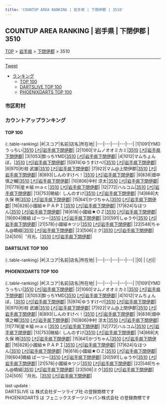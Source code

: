 ```yaml
---
title: 'COUNTUP AREA RANKING | 岩手県 | 下閉伊郡 | 3510'
---
```

## COUNTUP AREA RANKING | 岩手県 | 下閉伊郡 | 3510

[TOP](/darts/rank/) > [岩手県](/darts/rank/岩手県/) > [下閉伊郡](/darts/rank/岩手県/下閉伊郡/) > 3510

___

<a href="https://twitter.com/share?ref_src=twsrc%5Etfw" data-text="COUNTUP AREA RANKING | 岩手県下閉伊郡3510" class="twitter-share-button" data-hashtags="DARTSLIVE,PHOENIXDARTS,darts,ダーツ" data-show-count="false">Tweet</a>

* [ランキング](#カウントアップランキング)
    * [TOP 100](#top-100)
    * [DARTSLIVE TOP 100](#dartslive-top-100)
    * [PHOENIXDARTS TOP 100](#phoenixdarts-top-100)

### 市区町村

<ul>

</ul>

### カウントアップランキング

#### TOP 100



{:.table-ranking}
|#|スコア|名前|店名|所在地|
|---|---|---|---|---|
|1|1091|<span class="rank-name-pd">YMDうっちい</span>|<a href="/darts/rank/shops/86918.html">3510</a> <a href="https://vs.phoenixdarts.com/jp/shop/shopDetailInfo/s_86918?s_seq=86918">[↗]</a>|<a href="/darts/rank/岩手県/下閉伊郡">岩手県下閉伊郡</a>|
|2|1060|<span class="rank-name-pd">マムノオオミカミ</span>|<a href="/darts/rank/shops/86918.html">3510</a> <a href="https://vs.phoenixdarts.com/jp/shop/shopDetailInfo/s_86918?s_seq=86918">[↗]</a>|<a href="/darts/rank/岩手県/下閉伊郡">岩手県下閉伊郡</a>|
|3|1053|<span class="rank-name-pd">酔っちYMD</span>|<a href="/darts/rank/shops/86918.html">3510</a> <a href="https://vs.phoenixdarts.com/jp/shop/shopDetailInfo/s_86918?s_seq=86918">[↗]</a>|<a href="/darts/rank/岩手県/下閉伊郡">岩手県下閉伊郡</a>|
|4|1012|<span class="rank-name-pd">マムちょんぼ。</span>|<a href="/darts/rank/shops/86918.html">3510</a> <a href="https://vs.phoenixdarts.com/jp/shop/shopDetailInfo/s_86918?s_seq=86918">[↗]</a>|<a href="/darts/rank/岩手県/下閉伊郡">岩手県下閉伊郡</a>|
|5|974|<span class="rank-name-pd">ゆうすけべ!</span>|<a href="/darts/rank/shops/86918.html">3510</a> <a href="https://vs.phoenixdarts.com/jp/shop/shopDetailInfo/s_86918?s_seq=86918">[↗]</a>|<a href="/darts/rank/岩手県/下閉伊郡">岩手県下閉伊郡</a>|
|6|970|<span class="rank-name-pd"><span class="pro-icon-pd"></span>杉枝 武雄</span>|<a href="/darts/rank/shops/86918.html">3510</a> <a href="https://vs.phoenixdarts.com/jp/shop/shopDetailInfo/s_86918?s_seq=86918">[↗]</a>|<a href="/darts/rank/岩手県/下閉伊郡">岩手県下閉伊郡</a>|
|7|922|<span class="rank-name-pd">マム@上閉伊郡</span>|<a href="/darts/rank/shops/86918.html">3510</a> <a href="https://vs.phoenixdarts.com/jp/shop/shopDetailInfo/s_86918?s_seq=86918">[↗]</a>|<a href="/darts/rank/岩手県/下閉伊郡">岩手県下閉伊郡</a>|
|8|893|<span class="rank-name-pd">しんのすけべ！</span>|<a href="/darts/rank/shops/86918.html">3510</a> <a href="https://vs.phoenixdarts.com/jp/shop/shopDetailInfo/s_86918?s_seq=86918">[↗]</a>|<a href="/darts/rank/岩手県/下閉伊郡">岩手県下閉伊郡</a>|
|9|838|<span class="rank-name-pd">畑中 慎之輔</span>|<a href="/darts/rank/shops/86918.html">3510</a> <a href="https://vs.phoenixdarts.com/jp/shop/shopDetailInfo/s_86918?s_seq=86918">[↗]</a>|<a href="/darts/rank/岩手県/下閉伊郡">岩手県下閉伊郡</a>|
|10|806|<span class="rank-name-pd">中村 涼太</span>|<a href="/darts/rank/shops/86918.html">3510</a> <a href="https://vs.phoenixdarts.com/jp/shop/shopDetailInfo/s_86918?s_seq=86918">[↗]</a>|<a href="/darts/rank/岩手県/下閉伊郡">岩手県下閉伊郡</a>|
|11|778|<span class="rank-name-pd">星☆組  ｍａｃ</span>|<a href="/darts/rank/shops/86918.html">3510</a> <a href="https://vs.phoenixdarts.com/jp/shop/shopDetailInfo/s_86918?s_seq=86918">[↗]</a>|<a href="/darts/rank/岩手県/下閉伊郡">岩手県下閉伊郡</a>|
|12|772|<span class="rank-name-pd">ハルコム</span>|<a href="/darts/rank/shops/86918.html">3510</a> <a href="https://vs.phoenixdarts.com/jp/shop/shopDetailInfo/s_86918?s_seq=86918">[↗]</a>|<a href="/darts/rank/岩手県/下閉伊郡">岩手県下閉伊郡</a>|
|13|753|<span class="rank-name-pd">暁組☾しんのすけ</span>|<a href="/darts/rank/shops/86918.html">3510</a> <a href="https://vs.phoenixdarts.com/jp/shop/shopDetailInfo/s_86918?s_seq=86918">[↗]</a>|<a href="/darts/rank/岩手県/下閉伊郡">岩手県下閉伊郡</a>|
|14|668|<span class="rank-name-pd">大久保 暁</span>|<a href="/darts/rank/shops/86918.html">3510</a> <a href="https://vs.phoenixdarts.com/jp/shop/shopDetailInfo/s_86918?s_seq=86918">[↗]</a>|<a href="/darts/rank/岩手県/下閉伊郡">岩手県下閉伊郡</a>|
|15|641|<span class="rank-name-pd">かづちゃん</span>|<a href="/darts/rank/shops/86918.html">3510</a> <a href="https://vs.phoenixdarts.com/jp/shop/shopDetailInfo/s_86918?s_seq=86918">[↗]</a>|<a href="/darts/rank/岩手県/下閉伊郡">岩手県下閉伊郡</a>|
|16|628|<span class="rank-name-pd">小國組☆ＰＡＰＩ</span>|<a href="/darts/rank/shops/86918.html">3510</a> <a href="https://vs.phoenixdarts.com/jp/shop/shopDetailInfo/s_86918?s_seq=86918">[↗]</a>|<a href="/darts/rank/岩手県/下閉伊郡">岩手県下閉伊郡</a>|
|17|624|<span class="rank-name-pd">なほつん</span>|<a href="/darts/rank/shops/86918.html">3510</a> <a href="https://vs.phoenixdarts.com/jp/shop/shopDetailInfo/s_86918?s_seq=86918">[↗]</a>|<a href="/darts/rank/岩手県/下閉伊郡">岩手県下閉伊郡</a>|
|18|618|<span class="rank-name-pd">小國組★ＯＺ</span>|<a href="/darts/rank/shops/86918.html">3510</a> <a href="https://vs.phoenixdarts.com/jp/shop/shopDetailInfo/s_86918?s_seq=86918">[↗]</a>|<a href="/darts/rank/岩手県/下閉伊郡">岩手県下閉伊郡</a>|
|19|604|<span class="rank-name-pd">曉組 ばーつー</span>|<a href="/darts/rank/shops/86918.html">3510</a> <a href="https://vs.phoenixdarts.com/jp/shop/shopDetailInfo/s_86918?s_seq=86918">[↗]</a>|<a href="/darts/rank/岩手県/下閉伊郡">岩手県下閉伊郡</a>|
|20|591|<span class="rank-name-pd">しゅうや</span>|<a href="/darts/rank/shops/86918.html">3510</a> <a href="https://vs.phoenixdarts.com/jp/shop/shopDetailInfo/s_86918?s_seq=86918">[↗]</a>|<a href="/darts/rank/岩手県/下閉伊郡">岩手県下閉伊郡</a>|
|21|578|<span class="rank-name-pd">小國組☆ツジ</span>|<a href="/darts/rank/shops/86918.html">3510</a> <a href="https://vs.phoenixdarts.com/jp/shop/shopDetailInfo/s_86918?s_seq=86918">[↗]</a>|<a href="/darts/rank/岩手県/下閉伊郡">岩手県下閉伊郡</a>|
|22|548|<span class="rank-name-pd">ちゃん@曉組</span>|<a href="/darts/rank/shops/86918.html">3510</a> <a href="https://vs.phoenixdarts.com/jp/shop/shopDetailInfo/s_86918?s_seq=86918">[↗]</a>|<a href="/darts/rank/岩手県/下閉伊郡">岩手県下閉伊郡</a>|
|23|506|<span class="rank-name-pd">ミク</span>|<a href="/darts/rank/shops/86918.html">3510</a> <a href="https://vs.phoenixdarts.com/jp/shop/shopDetailInfo/s_86918?s_seq=86918">[↗]</a>|<a href="/darts/rank/岩手県/下閉伊郡">岩手県下閉伊郡</a>|
|24|505|<span class="rank-name-pd">〝月光〟</span>|<a href="/darts/rank/shops/86918.html">3510</a> <a href="https://vs.phoenixdarts.com/jp/shop/shopDetailInfo/s_86918?s_seq=86918">[↗]</a>|<a href="/darts/rank/岩手県/下閉伊郡">岩手県下閉伊郡</a>|


#### DARTSLIVE TOP 100



{:.table-ranking}
|#|スコア|名前|店名|所在地|
|---|---|---|---|---|
||0|<span class="rank-name-dl"> </span>|<a href="/darts/rank/shops/.html"></a> <a href="">[↗]</a>|<a href="/darts/rank//"></a>|


#### PHOENIXDARTS TOP 100



{:.table-ranking}
|#|スコア|名前|店名|所在地|
|---|---|---|---|---|
|1|1091|<span class="rank-name-pd">YMDうっちい</span>|<a href="/darts/rank/shops/86918.html">3510</a> <a href="https://vs.phoenixdarts.com/jp/shop/shopDetailInfo/s_86918?s_seq=86918">[↗]</a>|<a href="/darts/rank/岩手県/下閉伊郡">岩手県下閉伊郡</a>|
|2|1060|<span class="rank-name-pd">マムノオオミカミ</span>|<a href="/darts/rank/shops/86918.html">3510</a> <a href="https://vs.phoenixdarts.com/jp/shop/shopDetailInfo/s_86918?s_seq=86918">[↗]</a>|<a href="/darts/rank/岩手県/下閉伊郡">岩手県下閉伊郡</a>|
|3|1053|<span class="rank-name-pd">酔っちYMD</span>|<a href="/darts/rank/shops/86918.html">3510</a> <a href="https://vs.phoenixdarts.com/jp/shop/shopDetailInfo/s_86918?s_seq=86918">[↗]</a>|<a href="/darts/rank/岩手県/下閉伊郡">岩手県下閉伊郡</a>|
|4|1012|<span class="rank-name-pd">マムちょんぼ。</span>|<a href="/darts/rank/shops/86918.html">3510</a> <a href="https://vs.phoenixdarts.com/jp/shop/shopDetailInfo/s_86918?s_seq=86918">[↗]</a>|<a href="/darts/rank/岩手県/下閉伊郡">岩手県下閉伊郡</a>|
|5|974|<span class="rank-name-pd">ゆうすけべ!</span>|<a href="/darts/rank/shops/86918.html">3510</a> <a href="https://vs.phoenixdarts.com/jp/shop/shopDetailInfo/s_86918?s_seq=86918">[↗]</a>|<a href="/darts/rank/岩手県/下閉伊郡">岩手県下閉伊郡</a>|
|6|970|<span class="rank-name-pd"><span class="pro-icon-pd"></span>杉枝 武雄</span>|<a href="/darts/rank/shops/86918.html">3510</a> <a href="https://vs.phoenixdarts.com/jp/shop/shopDetailInfo/s_86918?s_seq=86918">[↗]</a>|<a href="/darts/rank/岩手県/下閉伊郡">岩手県下閉伊郡</a>|
|7|922|<span class="rank-name-pd">マム@上閉伊郡</span>|<a href="/darts/rank/shops/86918.html">3510</a> <a href="https://vs.phoenixdarts.com/jp/shop/shopDetailInfo/s_86918?s_seq=86918">[↗]</a>|<a href="/darts/rank/岩手県/下閉伊郡">岩手県下閉伊郡</a>|
|8|893|<span class="rank-name-pd">しんのすけべ！</span>|<a href="/darts/rank/shops/86918.html">3510</a> <a href="https://vs.phoenixdarts.com/jp/shop/shopDetailInfo/s_86918?s_seq=86918">[↗]</a>|<a href="/darts/rank/岩手県/下閉伊郡">岩手県下閉伊郡</a>|
|9|838|<span class="rank-name-pd">畑中 慎之輔</span>|<a href="/darts/rank/shops/86918.html">3510</a> <a href="https://vs.phoenixdarts.com/jp/shop/shopDetailInfo/s_86918?s_seq=86918">[↗]</a>|<a href="/darts/rank/岩手県/下閉伊郡">岩手県下閉伊郡</a>|
|10|806|<span class="rank-name-pd">中村 涼太</span>|<a href="/darts/rank/shops/86918.html">3510</a> <a href="https://vs.phoenixdarts.com/jp/shop/shopDetailInfo/s_86918?s_seq=86918">[↗]</a>|<a href="/darts/rank/岩手県/下閉伊郡">岩手県下閉伊郡</a>|
|11|778|<span class="rank-name-pd">星☆組  ｍａｃ</span>|<a href="/darts/rank/shops/86918.html">3510</a> <a href="https://vs.phoenixdarts.com/jp/shop/shopDetailInfo/s_86918?s_seq=86918">[↗]</a>|<a href="/darts/rank/岩手県/下閉伊郡">岩手県下閉伊郡</a>|
|12|772|<span class="rank-name-pd">ハルコム</span>|<a href="/darts/rank/shops/86918.html">3510</a> <a href="https://vs.phoenixdarts.com/jp/shop/shopDetailInfo/s_86918?s_seq=86918">[↗]</a>|<a href="/darts/rank/岩手県/下閉伊郡">岩手県下閉伊郡</a>|
|13|753|<span class="rank-name-pd">暁組☾しんのすけ</span>|<a href="/darts/rank/shops/86918.html">3510</a> <a href="https://vs.phoenixdarts.com/jp/shop/shopDetailInfo/s_86918?s_seq=86918">[↗]</a>|<a href="/darts/rank/岩手県/下閉伊郡">岩手県下閉伊郡</a>|
|14|668|<span class="rank-name-pd">大久保 暁</span>|<a href="/darts/rank/shops/86918.html">3510</a> <a href="https://vs.phoenixdarts.com/jp/shop/shopDetailInfo/s_86918?s_seq=86918">[↗]</a>|<a href="/darts/rank/岩手県/下閉伊郡">岩手県下閉伊郡</a>|
|15|641|<span class="rank-name-pd">かづちゃん</span>|<a href="/darts/rank/shops/86918.html">3510</a> <a href="https://vs.phoenixdarts.com/jp/shop/shopDetailInfo/s_86918?s_seq=86918">[↗]</a>|<a href="/darts/rank/岩手県/下閉伊郡">岩手県下閉伊郡</a>|
|16|628|<span class="rank-name-pd">小國組☆ＰＡＰＩ</span>|<a href="/darts/rank/shops/86918.html">3510</a> <a href="https://vs.phoenixdarts.com/jp/shop/shopDetailInfo/s_86918?s_seq=86918">[↗]</a>|<a href="/darts/rank/岩手県/下閉伊郡">岩手県下閉伊郡</a>|
|17|624|<span class="rank-name-pd">なほつん</span>|<a href="/darts/rank/shops/86918.html">3510</a> <a href="https://vs.phoenixdarts.com/jp/shop/shopDetailInfo/s_86918?s_seq=86918">[↗]</a>|<a href="/darts/rank/岩手県/下閉伊郡">岩手県下閉伊郡</a>|
|18|618|<span class="rank-name-pd">小國組★ＯＺ</span>|<a href="/darts/rank/shops/86918.html">3510</a> <a href="https://vs.phoenixdarts.com/jp/shop/shopDetailInfo/s_86918?s_seq=86918">[↗]</a>|<a href="/darts/rank/岩手県/下閉伊郡">岩手県下閉伊郡</a>|
|19|604|<span class="rank-name-pd">曉組 ばーつー</span>|<a href="/darts/rank/shops/86918.html">3510</a> <a href="https://vs.phoenixdarts.com/jp/shop/shopDetailInfo/s_86918?s_seq=86918">[↗]</a>|<a href="/darts/rank/岩手県/下閉伊郡">岩手県下閉伊郡</a>|
|20|591|<span class="rank-name-pd">しゅうや</span>|<a href="/darts/rank/shops/86918.html">3510</a> <a href="https://vs.phoenixdarts.com/jp/shop/shopDetailInfo/s_86918?s_seq=86918">[↗]</a>|<a href="/darts/rank/岩手県/下閉伊郡">岩手県下閉伊郡</a>|
|21|578|<span class="rank-name-pd">小國組☆ツジ</span>|<a href="/darts/rank/shops/86918.html">3510</a> <a href="https://vs.phoenixdarts.com/jp/shop/shopDetailInfo/s_86918?s_seq=86918">[↗]</a>|<a href="/darts/rank/岩手県/下閉伊郡">岩手県下閉伊郡</a>|
|22|548|<span class="rank-name-pd">ちゃん@曉組</span>|<a href="/darts/rank/shops/86918.html">3510</a> <a href="https://vs.phoenixdarts.com/jp/shop/shopDetailInfo/s_86918?s_seq=86918">[↗]</a>|<a href="/darts/rank/岩手県/下閉伊郡">岩手県下閉伊郡</a>|
|23|506|<span class="rank-name-pd">ミク</span>|<a href="/darts/rank/shops/86918.html">3510</a> <a href="https://vs.phoenixdarts.com/jp/shop/shopDetailInfo/s_86918?s_seq=86918">[↗]</a>|<a href="/darts/rank/岩手県/下閉伊郡">岩手県下閉伊郡</a>|
|24|505|<span class="rank-name-pd">〝月光〟</span>|<a href="/darts/rank/shops/86918.html">3510</a> <a href="https://vs.phoenixdarts.com/jp/shop/shopDetailInfo/s_86918?s_seq=86918">[↗]</a>|<a href="/darts/rank/岩手県/下閉伊郡">岩手県下閉伊郡</a>|


<div class="footer border-top border-gray-light mt-5 pt-3 text-right text-gray">
    last update : <span style="font-weight: italic" id="foot_last_modified"></span><br />
    DARTSLIVE は 株式会社ダーツライブ社 の登録商標です<br />
    PHOENIXDARTS は フェニックスダーツジャパン株式会社 の登録商標です<br />
</div>

<script src="https://cdnjs.cloudflare.com/ajax/libs/jquery.tablesorter/2.31.3/js/jquery.tablesorter.min.js" integrity="sha512-qzgd5cYSZcosqpzpn7zF2ZId8f/8CHmFKZ8j7mU4OUXTNRd5g+ZHBPsgKEwoqxCtdQvExE5LprwwPAgoicguNg==" crossorigin="anonymous" referrerpolicy="no-referrer"></script>
<link rel="stylesheet" href="https://cdnjs.cloudflare.com/ajax/libs/jquery.tablesorter/2.31.3/css/theme.default.min.css" integrity="sha512-wghhOJkjQX0Lh3NSWvNKeZ0ZpNn+SPVXX1Qyc9OCaogADktxrBiBdKGDoqVUOyhStvMBmJQ8ZdMHiR3wuEq8+w==" crossorigin="anonymous" referrerpolicy="no-referrer" />
<script>
$(function() {
    $(".table-ranking").tablesorter({sortList:[[0, 0]]});
    $("#foot_last_modified").text(formatDate(new Date(document.lastModified), 'yyyy-MM-dd HH:mm:ss'));
});
</script>

<script async src="https://platform.twitter.com/widgets.js" charset="utf-8"></script>